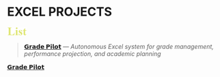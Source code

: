 # EXCEL PROJECTS
<img src=./images/cw_list.png height=20>

> [**𝗚𝗿𝗮𝗱𝗲 𝗣𝗶𝗹𝗼𝘁**](./Excel_Projects/tree/main/Grade_Pilot) _— Autonomous Excel system for grade management, performance projection, and academic planning_

[**𝗚𝗿𝗮𝗱𝗲 𝗣𝗶𝗹𝗼𝘁**](./tree/main/Grade_Pilot) 
